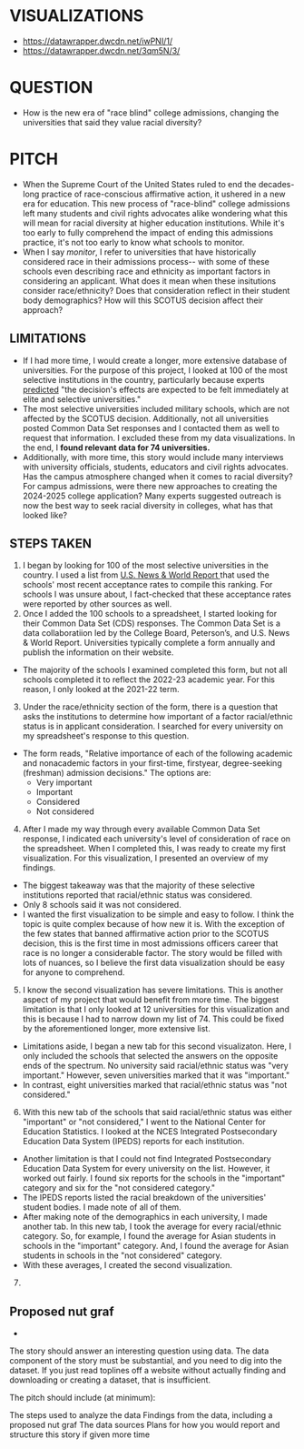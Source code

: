 # VISUALIZATIONS
* https://datawrapper.dwcdn.net/iwPNI/1/
* https://datawrapper.dwcdn.net/3qm5N/3/

# QUESTION
* How is the new era of "race blind" college admissions, changing  the universities that said they value racial diversity?

# PITCH
* When the Supreme Court of the United States ruled to end the decades-long practice of race-conscious affirmative action, it ushered in a new era for education. This new process of "race-blind" college admissions left many students and civil rights advocates alike wondering what this will mean for racial diversity at higher education institutions. While it's too early to fully comprehend the impact of ending this admissions practice, it's not too early to know what schools to monitor.
* When I say _monitor_, I refer to universities that have historically considered race in their admissions process-- with some of these schools even describing race and ethnicity as important factors in considering an applicant. What does it mean when these insitutions consider race/ethnicity? Does that consideration reflect in their student body demographics? How will this SCOTUS decision affect their approach?

## LIMITATIONS
* If I had more time, I would create a longer, more extensive database of universities. For the purpose of this project, I looked at 100 of the most selective institutions in the country, particularly because experts [predicted](https://www.axios.com/2023/06/29/affirmative-action-explained-students-diversity) "the decision's effects are expected to be felt immediately at elite and selective universities."
* The most selective universities included military schools, which are not affected by the SCOTUS decision. Additionally, not all universities posted Common Data Set responses and I contacted them as well to request that information. I excluded these from my data visualizations. In the end, I **found relevant data for 74 universities.**
* Additionally, with more time, this story would include many interviews with university officials, students, educators and civil rights advocates. Has the campus atmosphere changed when it comes to racial diversity? For campus admissions, were there new approaches to creating the 2024-2025 college application? Many experts suggested outreach is now the best way to seek racial diversity in colleges, what has that looked like?

## STEPS TAKEN
1. I began by looking for 100 of the most selective universities in the country. I used a list from [U.S. News & World Report ](https://www.usnews.com/best-colleges/rankings/lowest-acceptance-rate) that used the schools' most recent acceptance rates to compile this ranking. For schools I was unsure about, I fact-checked that these acceptance rates were reported by other sources as well.
2. Once I added the 100 schools to a spreadsheet, I started looking for their Common Data Set (CDS) responses. The Common Data Set is a data collaboratiion led by the College Board, Peterson’s, and U.S. News & World Report. Universities typically complete a form annually and publish the information on their website.
* The majority of the schools I examined completed this form, but not all schools completed it to reflect the 2022-23 academic year. For this reason, I only looked at the 2021-22 term.
3. Under the race/ethnicity section of the form, there is a question that asks the institutions to determine how important of a factor racial/ethnic status is in applicant consideration. I searched for every university on my spreadsheet's response to this question.
* The form reads, "Relative importance of each of the following academic and nonacademic factors in your first-time, firstyear, degree-seeking (freshman) admission decisions." The options are:
  * Very important
  * Important
  * Considered
  * Not considered
4. After I made my way through every available Common Data Set response, I indicated each university's level of consideration of race on the spreadsheet. When I completed this, I was ready to create my first visualization. For this visualization, I presented an overview of my findings.
* The biggest takeaway was that the majority of these selective institutions reported that racial/ethnic status was considered. 
* Only 8 schools said it was not considered.
* I wanted the first visualization to be simple and easy to follow. I think the topic is quite complex because of how new it is. With the exception of the few states that banned affirmative action prior to the SCOTUS decision, this is the first time in most admissions officers career that race is no longer a considerable factor. The story would be filled with lots of nuances, so I believe the first data visualization should be easy for anyone to comprehend.
5. I know the second visualization has severe limitations. This is another aspect of my project that would benefit from more time. The biggest limitation is that I only looked at 12 universities for this visualization and this is because I had to narrow down my list of 74. This could be fixed by the aforementioned longer, more extensive list.
* Limitations aside, I began a new tab for this second visualizaton. Here, I only included the schools that selected the answers on the opposite ends of the spectrum. No university said racial/ethnic status was "very important." However, seven universities marked that it was "important."
* In contrast, eight universities marked that racial/ethnic status was "not considered."
6. With this new tab of the schools that said racial/ethnic status was either "important" or "not considered," I went to the National Center for Education Statistics. I looked at the NCES Integrated Postsecondary Education Data System	(IPEDS) reports for each institution.
  * Another limitation is that I could not find Integrated Postsecondary Education Data System for every university on the list. However, it worked out fairly. I found six reports for the schools in the "important" category and six for the "not considered category."
  * The IPEDS reports listed the racial breakdown of the universities' student bodies. I made note of all of them.
  * After making note of the demographics in each university, I made another tab. In this new tab, I took the average for every racial/ethnic category. So, for example, I found the average for Asian students in schools in the "important" category. And, I found the average for Asian students in schools in the "not considered" category.
  * With these averages, I created the second visualization.
 7. 
    

## Proposed nut graf
* 
  
The story should answer an interesting question using data. The data component of the story must be substantial, and you need to dig into the dataset. If you just read toplines off a website without actually finding and downloading or creating a dataset, that is insufficient.

The pitch should include (at minimum):

The steps used to analyze the data
Findings from the data, including a proposed nut graf
The data sources
Plans for how you would report and structure this story if given more time
